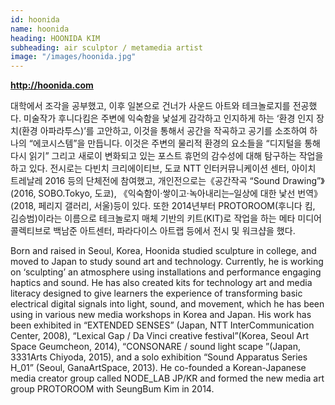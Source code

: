 ```yaml
---
id: hoonida
name: hoonida
heading: HOONIDA KIM
subheading: air sculptor / metamedia artist
image: "/images/hoonida.jpg"
---
```

<b><a href="http://hoonida.com/">http://hoonida.com</a></b>

대학에서 조각을 공부했고, 이후 일본으로 건너가 사운드 아트와 테크놀로지를 전공했다. 미술작가 후니다킴은 주변에 익숙함을 낯설게 감각하고 인지하게 하는 ‘환경 인지 장치(환경 아파라투스)’를 고안하고, 이것을 통해서 공간을 작곡하고 공기를 소조하여 하나의 “에코시스템”을 만듭니다. 이것은 주변의 물리적 환경의 요소들을 “디지털을 통해 다시 읽기” 그리고 새로이 변화되고 있는 포스트 휴먼의 감수성에 대해 탐구하는 작업을 하고 있다. 전시로는 다빈치 크리에이티브, 도쿄 NTT 인터커뮤니케이션 센터, 아이치 트레날레 2016 등의 단체전에 참여했고, 개인전으로는《공간작곡 “Sound Drawing”》(2016, SOBO.Tokyo, 도쿄), 《익숙함이·쌓이고·녹아내리는–일상에 대한 낯선 번역》(2018, 페리지 갤러리, 서울)등이 있다.
또한 2014년부터 PROTOROOM(후니다 킴, 김승범)이라는 이름으로 테크놀로지 매체 기반의 키트(KIT)로 작업을 하는 메타 미디어 콜렉티브로  백남준 아트센터, 파라다이스 아트랩 등에서 전시 및 워크샵을 했다.

Born and raised in Seoul, Korea, Hoonida studied sculpture in college, and moved to Japan to study sound art and technology. Currently, he is working on ‘sculpting’ an atmosphere using installations and performance engaging haptics and sound. He has also created kits for technology art and media literacy designed to give learners the experience of transforming basic electrical digital signals into light, sound, and movement, which he has been using in various new media workshops in Korea and Japan. His work has been exhibited in “EXTENDED SENSES” (Japan, NTT InterCommunication Center, 2008), “Lexical Gap / Da Vinci creative festival”(Korea, Seoul Art Space Geumcheon, 2014), “CONSONARE / sound light scape ”(Japan, 3331Arts Chiyoda, 2015), and a solo exhibition “Sound Apparatus Series H_01” (Seoul, GanaArtSpace, 2013). He co-founded a Korean-Japanese media creator group called NODE_LAB JP/KR and formed the new media art group PROTOROOM with SeungBum Kim in 2014.

